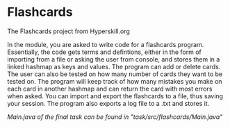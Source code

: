 # Flashcards
The Flashcards project from Hyperskill.org

In the module, you are asked to write code for a flashcards program. Essentially, the code gets terms and defintions, either in the form of importing from a file or asking the user from console, and stores them in a linked hashmap as keys and values. The program can add or delete cards. The user can also be tested on how many number of cards they want to be tested on. The program will keep track of how many mistakes you make on each card in another hashmap and can return the card with most errors when asked. You can import and export the flashcards to a file, thus saving your session. The program also exports a log file to a .txt and stores it.

*Main.java of the final task can be found in "task/src/flashcards/Main.java"*
